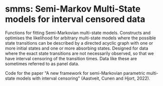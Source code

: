 # smms: Semi-Markov Multi-State models for interval censored data
Functions for fitting Semi-Markovian multi-state models. Constructs and optimises the likelihood for arbitrary multi-state models where the possible state transitions can be described by a directed acyclic graph with one or more initial states and one or more absorbing states. Designed for data where the exact state transitions are not necessarily observed, so that we have interval censoring of the transition times. Data like these are sometimes referred to as panel data.

Code for the paper "A new framework for semi-Markovian parametric multi-state models with interval censoring" (Aastveit, Cunen and Hjort, 2022).
